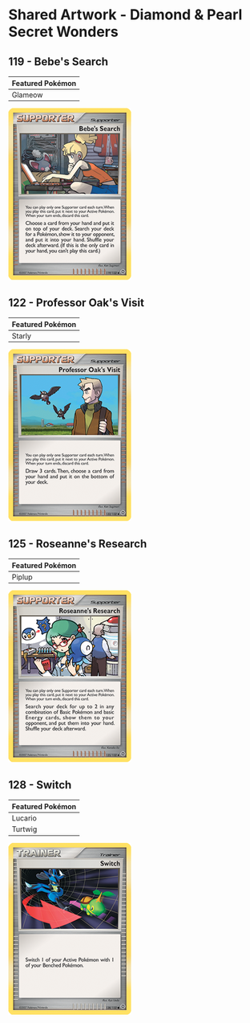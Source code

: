 # Shared Artwork - Diamond & Pearl Secret Wonders

## 119 - Bebe's Search

|Featured Pokémon|
|:--|
|Glameow

![Bebe's Search](/images/SharedArtwork/dpsecretwonders-119.png)

## 122 - Professor Oak's Visit

|Featured Pokémon|
|:--|
|Starly

![Switch](/images/SharedArtwork/dpsecretwonders-122.png)

## 125 - Roseanne's Research

|Featured Pokémon|
|:--|
|Piplup

![Roseanne's Research](/images/SharedArtwork/dpsecretwonders-125.png)

## 128 - Switch

|Featured Pokémon|
|:--|
|Lucario
|Turtwig

![Switch](/images/SharedArtwork/dpsecretwonders-128.png)
